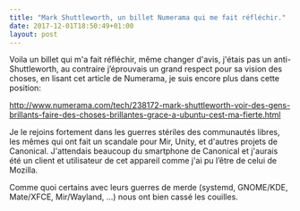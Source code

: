 ```yaml
---
title: "Mark Shuttleworth, un billet Numerama qui me fait réfléchir."
date: 2017-12-01T18:50:49+01:00
layout: post
---
```

Voila un billet qui m'a fait réfléchir, même changer d'avis, j'étais pas un anti-Shuttleworth, au contraire j’éprouvais un grand respect pour sa vision des choses, en lisant cet article de Numerama, je suis encore plus dans cette position:

http://www.numerama.com/tech/238172-mark-shuttleworth-voir-des-gens-brillants-faire-des-choses-brillantes-grace-a-ubuntu-cest-ma-fierte.html

Je le rejoins fortement dans les guerres stériles des communautés libres, les mêmes qui ont fait un scandale pour Mir, Unity, et d'autres projets de Canonical. J'attendais beaucoup du smartphone de Canonical et j'aurais été un client et utilisateur de cet appareil comme j'ai pu l’être de celui de Mozilla.

Comme quoi certains avec leurs guerres de merde (systemd, GNOME/KDE, Mate/XFCE, Mir/Wayland, ...) nous ont bien cassé les couilles.
